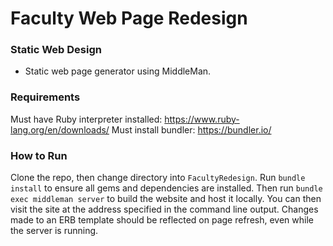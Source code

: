 # Faculty Web Page Redesign
### Static Web Design
* Static web page generator using MiddleMan.  

### Requirements
Must have Ruby interpreter installed: https://www.ruby-lang.org/en/downloads/
Must install bundler: https://bundler.io/

### How to Run
Clone the repo, then change directory into `FacultyRedesign`. Run `bundle install` to ensure all gems and dependencies are installed. Then run `bundle exec middleman server` to build the website and host it locally. You can then visit the site at the address specified in the command line output. Changes made to an ERB template should be reflected on page refresh, even while the server is running.


